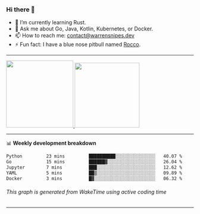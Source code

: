 ### Hi there 👋

- 🌱 I’m currently learning Rust.
- 💬 Ask me about Go, Java, Kotlin, Kubernetes, or Docker.
- 📫 How to reach me: contact@warrensnipes.dev
- ⚡ Fun fact: I have a blue nose pitbull named [Rocco](https://i.imgur.com/iLsSCKu.jpg).

-------


<a href="https://github.com/LockedThread/LockedThread">
  <img height="180em" src="https://github-readme-stats.vercel.app/api?username=LockedThread&theme=transparent&bg_color=00000000&show_icons=true&count_private=true" />
  <img height="174em" src="https://github-readme-stats.vercel.app/api/top-langs?username=LockedThread&theme=transparent&layout=compact&hide_progress=true&bg_color=00000000" />
  </a>

-------

📊 **Weekly development breakdown**
<!--START_SECTION:waka-->

```txt
Python         23 mins         ██████████░░░░░░░░░░░░░░░   40.07 %
Go             15 mins         ██████▓░░░░░░░░░░░░░░░░░░   26.04 %
Jupyter        7 mins          ███░░░░░░░░░░░░░░░░░░░░░░   12.62 %
YAML           5 mins          ██▒░░░░░░░░░░░░░░░░░░░░░░   09.89 %
Docker         3 mins          █▓░░░░░░░░░░░░░░░░░░░░░░░   06.32 %
```

<!--END_SECTION:waka-->
###### *This graph is generated from WakeTime using active coding time*
-------
